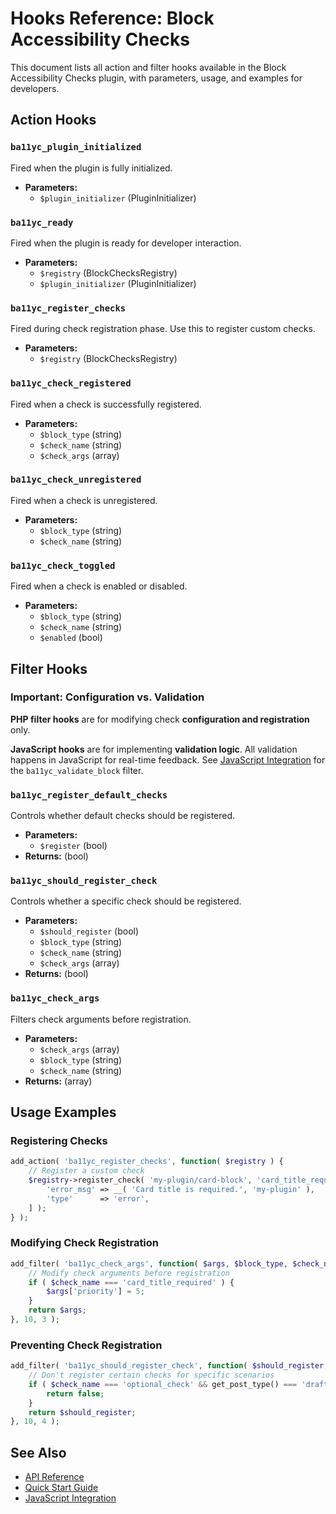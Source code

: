 # Hooks Reference: Block Accessibility Checks

This document lists all action and filter hooks available in the Block Accessibility Checks plugin, with parameters, usage, and examples for developers.

## Action Hooks

### `ba11yc_plugin_initialized`
Fired when the plugin is fully initialized.
- **Parameters:**
  - `$plugin_initializer` (PluginInitializer)

### `ba11yc_ready`
Fired when the plugin is ready for developer interaction.
- **Parameters:**
  - `$registry` (BlockChecksRegistry)
  - `$plugin_initializer` (PluginInitializer)

### `ba11yc_register_checks`
Fired during check registration phase. Use this to register custom checks.
- **Parameters:**
  - `$registry` (BlockChecksRegistry)

### `ba11yc_check_registered`
Fired when a check is successfully registered.
- **Parameters:**
  - `$block_type` (string)
  - `$check_name` (string)
  - `$check_args` (array)

### `ba11yc_check_unregistered`
Fired when a check is unregistered.
- **Parameters:**
  - `$block_type` (string)
  - `$check_name` (string)

### `ba11yc_check_toggled`
Fired when a check is enabled or disabled.
- **Parameters:**
  - `$block_type` (string)
  - `$check_name` (string)
  - `$enabled` (bool)

## Filter Hooks

### Important: Configuration vs. Validation

**PHP filter hooks** are for modifying check **configuration and registration** only.

**JavaScript hooks** are for implementing **validation logic**. All validation happens in JavaScript for real-time feedback. See [JavaScript Integration](./js-integration.md) for the `ba11yc_validate_block` filter.

### `ba11yc_register_default_checks`
Controls whether default checks should be registered.
- **Parameters:**
  - `$register` (bool)
- **Returns:** (bool)

### `ba11yc_should_register_check`
Controls whether a specific check should be registered.
- **Parameters:**
  - `$should_register` (bool)
  - `$block_type` (string)
  - `$check_name` (string)
  - `$check_args` (array)
- **Returns:** (bool)

### `ba11yc_check_args`
Filters check arguments before registration.
- **Parameters:**
  - `$check_args` (array)
  - `$block_type` (string)
  - `$check_name` (string)
- **Returns:** (array)

## Usage Examples

### Registering Checks

```php
add_action( 'ba11yc_register_checks', function( $registry ) {
    // Register a custom check
    $registry->register_check( 'my-plugin/card-block', 'card_title_required', [
        'error_msg' => __( 'Card title is required.', 'my-plugin' ),
        'type'      => 'error',
    ] );
} );
```

### Modifying Check Registration

```php
add_filter( 'ba11yc_check_args', function( $args, $block_type, $check_name ) {
    // Modify check arguments before registration
    if ( $check_name === 'card_title_required' ) {
        $args['priority'] = 5;
    }
    return $args;
}, 10, 3 );
```

### Preventing Check Registration

```php
add_filter( 'ba11yc_should_register_check', function( $should_register, $block_type, $check_name, $check_args ) {
    // Don't register certain checks for specific scenarios
    if ( $check_name === 'optional_check' && get_post_type() === 'draft' ) {
        return false;
    }
    return $should_register;
}, 10, 4 );
```

## See Also
- [API Reference](./api-reference.md)
- [Quick Start Guide](./quick-start.md)
- [JavaScript Integration](./js-integration.md)
